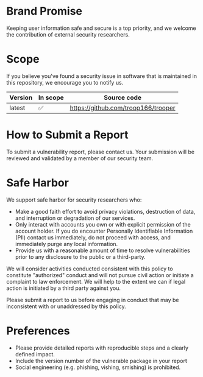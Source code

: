 # Brand Promise

Keeping user information safe and secure is a top priority, and we welcome the contribution of external security researchers.

# Scope

If you believe you've found a security issue in software that is maintained in this repository, we encourage you to notify us.

| Version | In scope           | Source code                         |
| ------- | ------------------ | ----------------------------------- |
| latest  | :white_check_mark: | https://github.com/troop166/trooper |

# How to Submit a Report

To submit a vulnerability report, please contact us. Your submission will be reviewed and validated by a member of our security team.

# Safe Harbor

We support safe harbor for security researchers who:

* Make a good faith effort to avoid privacy violations, destruction of data, and interruption or degradation of our services.
* Only interact with accounts you own or with explicit permission of the account holder. If you do encounter Personally Identifiable Information (PII) contact us immediately, do not proceed with access, and immediately purge any local information.
* Provide us with a reasonable amount of time to resolve vulnerabilities prior to any disclosure to the public or a third-party.

We will consider activities conducted consistent with this policy to constitute "authorized" conduct and will not pursue civil action or initiate a complaint to law enforcement. We will help to the extent we can if legal action is initiated by a third party against you.

Please submit a report to us before engaging in conduct that may be inconsistent with or unaddressed by this policy.

# Preferences

* Please provide detailed reports with reproducible steps and a clearly defined impact.
* Include the version number of the vulnerable package in your report
* Social engineering (e.g. phishing, vishing, smishing) is prohibited.
